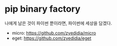 # pip binary factory

나에게 남은 것이 파이썬 뿐이라면, 파이썬에 세상을 담겠다.

- micro: https://github.com/zyedidia/micro
- eget: https://github.com/zyedidia/eget
